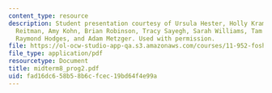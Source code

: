 ```yaml
---
content_type: resource
description: Student presentation courtesy of Ursula Hester, Holly Krambeck, Alexandra
  Reitman, Amy Kohn, Brian Robinson, Tracy Sayegh, Sarah Williams, Tam Doan, Hao Tian,
  Raymond Hodges, and Adam Metzger. Used with permission.
file: https://ol-ocw-studio-app-qa.s3.amazonaws.com/courses/11-952-foshan-china-workshop-spring-2004/fad16dc658b58b6cfcec19bd64f4e99a_midterm8_prog2.pdf
file_type: application/pdf
resourcetype: Document
title: midterm8_prog2.pdf
uid: fad16dc6-58b5-8b6c-fcec-19bd64f4e99a
---
```

